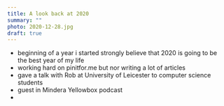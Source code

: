 ```yaml
---
title: A look back at 2020
summary: ""
photo: 2020-12-28.jpg
draft: true
---
```


- beginning of a year i started strongly believe that 2020 is going to be the best year of my life
- working hard on pinitfor.me but nor writing a lot of articles
- gave a talk with Rob at University of Leicester to computer science students
- guest in Mindera Yellowbox podcast
- 
